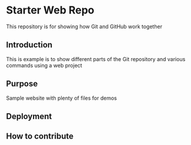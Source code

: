 # Starter Web Repo

This repository is for showing how Git and GitHub work together

## Introduction

This is example is to show different parts
of the Git repository and various commands
using a web project

## Purpose

Sample website with plenty of files for demos

## Deployment

## How to contribute